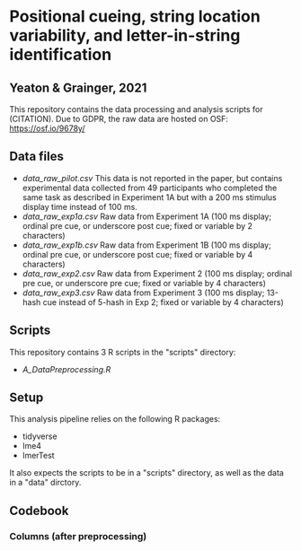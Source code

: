 # Positional cueing, string location variability, and letter-in-string identification
## Yeaton & Grainger, 2021

This repository contains the data processing and analysis scripts for (CITATION). Due to GDPR, the raw data are hosted on OSF: https://osf.io/9678y/

## Data files
- *data_raw_pilot.csv* This data is not reported in the paper, but contains experimental data collected from 49 participants who completed the same task as described in Experiment 1A but with a 200 ms stimulus display time instead of 100 ms.
- *data_raw_exp1a.csv* Raw data from Experiment 1A (100 ms display; ordinal pre cue, or underscore post cue; fixed or variable by 2 characters)
- *data_raw_exp1b.csv* Raw data from Experiment 1B (100 ms display; ordinal pre cue, or underscore post cue; fixed or variable by 4 characters)
- *data_raw_exp2.csv* Raw data from Experiment 2 (100 ms display; ordinal pre cue, or underscore pre cue; fixed or variable by 4 characters)
- *data_raw_exp3.csv* Raw data from Experiment 3 (100 ms display; 13-hash cue instead of 5-hash in Exp 2; fixed or variable by 4 characters)

## Scripts
This repository contains 3 R scripts in the "scripts" directory:
- *A_DataPreprocessing.R* 

## Setup
This analysis pipeline relies on the following R packages:
- tidyverse
- lme4
- lmerTest

It also expects the scripts to be in a "scripts" directory, as well as the data in a "data" dirctory.

## Codebook
### Columns (after preprocessing)
